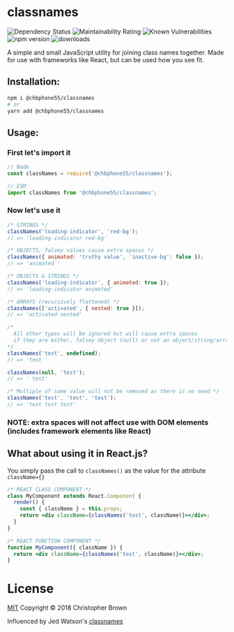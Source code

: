 # classnames

<img alt="Dependency Status" src="https://david-dm.org/ChrisBrownie55/classnames.svg" />
<img src="https://api.codeclimate.com/v1/badges/8879bdee9b5f03fe7119/maintainability" alt="Maintainability Rating" />
<img src="https://snyk.io/test/github/ChrisBrownie55/classnames/badge.svg?targetFile=package.json" alt="Known Vulnerabilities" />
<img src="https://badge.fury.io/js/classnames.svg" alt="npm version" />
<img src="https://img.shields.io/npm/dw/@chbphone55/classnames.svg" alt="downloads" />

A simple and small JavaScript utility for joining class names together. Made for use with frameworks like React, but can be used how you see fit.

## **Installation:**
```bash
npm i @chbphone55/classnames
# or
yarn add @chbphone55/classnames
```

## **Usage:**

### First let's import it
```js
// Node
const classNames = require('@chbphone55/classnames');

// ESM
import classNames from '@chbphone55/classnames';
```

### Now let's use it
```js
/* STRINGS */
classNames('loading-indicator', 'red-bg');
// => 'loading-indicator red-bg'

/* OBJECTS, falsey values cause extra spaces */
classNames({ animated: 'truthy value', 'inactive-bg': false });
// => 'animated '

/* OBJECTS & STRINGS */
classNames('loading-indicator', { animated: true });
// => 'loading-indicator animated'

/* ARRAYS (recursively flattened) */
classNames(['activated', { nested: true }]);
// => 'activated nested'

/*
  All other types will be ignored but will cause extra spaces
  if they are either, falsey object (null) or not an object/string/array
*/
classNames('test', undefined);
// => 'test '

classNames(null, 'test');
// => ' test'

/* Multiple of same value will not be removed as there is no need */
classNames('test', 'test', 'test');
// => 'test test test'
```

### NOTE: extra spaces will not affect use with DOM elements (includes framework elements like React)

## What about using it in React.js?

You simply pass the call to `classNames()` as the value for the attribute `className={}`

```jsx
/* REACT CLASS COMPONENT */
class MyComponent extends React.Component {
  render() {
    const { className } = this.props;
    return <div className={classNames('test', className)}></div>;
  }
}

/* REACT FUNCTION COMPONENT */
function MyComponent({ className }) {
  return <div className={classNames('test', className)}></div>;
}
```

# License
[MIT](https://github.com/ChrisBrownie55/classnames/blob/master/LICENSE) Copyright © 2018 Christopher Brown

Influenced by Jed Watson's [classnames](https://github.com/JedWatson/classnames)
